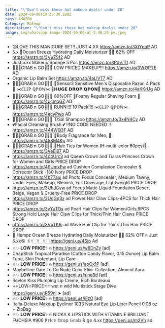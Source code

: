 ```yaml
---
title: "\"Don't miss these hot makeup deals! under 20"
date: 2024-06-06T10:35:30.108Z
tags: AMAZON
Category: Makeup
description: "\"Don't miss these hot makeup deals! under 20"
image: img/whatsapp-image-2024-06-06-at-3.46.20-pm.jpeg
---
```

* 😍LOVE THIS MANICURE SET!! JUST 4.XX
  https://amzn.to/3XtYpqP
  AD
* 5.x
  🌊Ocean Breeze Hydrating Daily Moisturizer 🌿✨
  62% OFF
  https://amzn.to/3VuZSf2
  AD
* Just 5.xx
  Makeup Sponge 5 Pcs 
  https://amzn.to/3RdVrTf
  AD
* 🏃🏃‍♀️GRAB n GO🏃🏃‍♀️
  LOW PRICED MAKEUP!!!
  https://amzn.to/3VrOPTE
  AD
*  Organic Lip Balm Set 
  https://amzn.to/4aLlVT7
  AD
* 🏃🏃‍♀️GRAB n GO🏃🏃‍♀️
  💙Sensor3 Sensitive Men's Disposable Razor, 4 Pack 💙
  ✂️ℂ𝕃𝕀ℙ ℚℙ𝕆ℕ✂️
  💸𝗛𝗨𝗚𝗘 𝗗𝗥𝗢𝗣 𝗤𝗣𝗢𝗡💸
  https://amzn.to/4aKKrUg
  AD
* 🏃🏃‍♀️GRAB n GO🏃🏃‍♀️
  89%OFF
  💙Foamy Regular Shaving Foam 💙
  https://amzn.to/4ccmqGZ
  AD
* 🏃🏃‍♀️GRAB n GO🏃🏃‍♀️
  RUNN!!!! 10 Pack!!!! 
  ✂️ℂ𝕃𝕀ℙ ℚℙ𝕆ℕ✂️
  https://amzn.to/4ecyPwo
  AD
* 🏃🏃‍♀️GRAB n GO🏃🏃‍♀️
  T/Sal Shampoo
  https://amzn.to/3x4N4Cy
  AD
* 💕Facial Cleansing Brush 💕
  ‼️NO CODE NEEDED ‼️
  https://amzn.to/444WQ3F
  AD
* 🏃🏃‍♀️GRAB n GO🏃🏃‍♀️
  💙Body Fragrance for Men, 💙
  https://amzn.to/458M4Kp
  AD
* 🏃🏃‍♀️GRAB n GO🏃🏃‍♀️
  🌟Hair Ties for Women (H-multi-color 60pcs)🌟
  https://amzn.to/3VeEl97
  AD
* https://amzn.to/4c4Urc3   ad
  Queen Crown and Tiaras Princess Crown for Women and Girls
  PRICE DROP
* https://amzn.to/49UmxFw   ad
  Cushion Complexion Concealer & Corrector Stick -130 Ivory
  PRICE DROP
* https://amzn.to/4b77auj   ad
  Photo Focus Concealer, Medium Tawny, Under Eyes, Makeup, Blemish, Full Coverage, Lightweight
  PRICE DROP
* https://amzn.to/3UhJGvw    ad
  Focus Matte Liquid Foundation Desert Beige, Vegan & Cruelty-Free
  PRICE DROP
* https://amzn.to/3UgGq3x    ad
  Flower Hair Claw Clips-4PCS for Thick Hair
  PRICE DROP
* https://amzn.to/3vYuTOx   ad
  Pearl Hair Clips for Women/Girls,6PCS Strong Hold Large Hair Claw Clips for Thick/Thin Hair Claws
  PRICE DROP
* https://amzn.to/3VuTK6j     ad
  Wave Hair Clip for Thick Thin Hair
  PRICE DROP
* 🌊 Hempz Ocean Breeze Hydrating Daily Moisturizer 🌿✨
  62% OFF🔥 Just 5.xx😮
  🖇👇🏻👇🏻👇🏻
  https://geni.us/4Sjp
  Ad
* 🔥✨ 𝐋𝐎𝐖 𝐏𝐑𝐈𝐂𝐄✨🔥
  https://geni.us/w8DnZy
  \[ad]
* ChapStick Tropical Paradise (Cotton Candy Flavor, 0.15 Ounce) Lip Balm Tube, Skin Protectant, Lip Care
* 🔥✨ 𝐋𝐎𝐖 𝐏𝐑𝐈𝐂𝐄✨🔥
  https://geni.us/aoQx1P
  \[ad]
* Maybelline Dare To Go Nude Color Elixir Collection, Almond Aura
* 🔥✨ 𝐋𝐎𝐖 𝐏𝐑𝐈𝐂𝐄✨🔥
  https://geni.us/sine8d
  \[ad]
* Revlon Kiss Plumping Lip Creme, Rich Bordeaux
* ⭐️⭐️LOW🔥PRICE⭐️⭐️
  wet n wild Multistick Stage Dive
  https://geni.us/tR59nl
  ➤ \[ad]
* 🔥✨ 𝐋𝐎𝐖 𝐏𝐑𝐈𝐂𝐄✨🔥
  https://geni.us/iFzO
  \[ad]
* Italia-Deluxe Makeup Eyeliner 1033 Natural Eye Lip Liner Pencil 0.08 oz + ZipBag
* 🔥✨ 𝐋𝐎𝐖 𝐏𝐑𝐈𝐂𝐄✨🔥 
  NICKA K LIPSTICK WITH VITAMIN E BRILLIANT FUCHSIA #906 
  ℙ𝕣𝕚𝕔𝕖 𝔻𝕣𝕠𝕡 
  𝔾𝕣𝕒𝕓 & 𝕘𝕠  4.xx 
  https://geni.us/m2Vh 
  ad